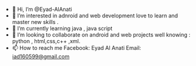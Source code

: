 - 👋 Hi, I’m @Eyad-AlAnati
- 👀 I’m interested in adnroid and web development love to learn and master new skills .
- 🌱 I’m currently learning java , java script
- 💞️ I’m looking to collaborate on android and web projects well knowing : python , html,css,c++ ,xml.
- 📫 How to reach me 
   Facebook: Eyad Al Anati
   Email: iad160599@gmail.com

<!---
Eyad-AlAnati/Eyad-AlAnati is a ✨ special ✨ repository because its `README.md` (this file) appears on your GitHub profile.
You can click the Preview link to take a look at your changes.
--->
